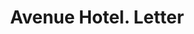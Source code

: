 ---
doi: 10.7916/D84T7W90
date_other: '1880'
date_other_textual: 1880-1889
form: correspondence
genre:
- Letters (correspondence)
name:
- Avenue Hotel
object_in_context_url: https://biggert.cul.columbia.edu/items/view/ave_biggert_00003
subject_hierarchical_geographic:
- Hot Springs, Arkansas, United States
subject_name:
- Avenue Hotel
title: Avenue Hotel. Letter
sort_title: Avenue Hotel. Letter
call_number: ave_biggert_00003
coordinates:
- 34.49722222222222,-93.05527777777777
pid: ave_biggert_00003
identifiers: ave_biggert_00003
thumbnail: https://derivativo-1.library.columbia.edu/iiif/2/ldpd:342773/full/!256,256/0/native.jpg
permalink: "/items/ave_biggert_00003/"
layout: iiif-image-page
---